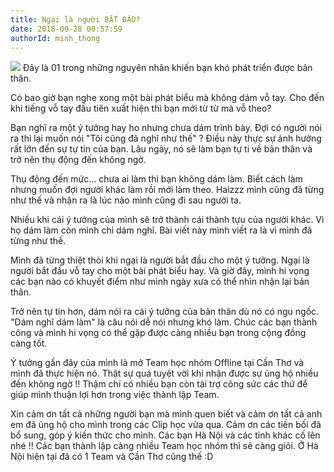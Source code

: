 ```yaml
---
title: Ngại là người BẮT ĐẦU?
date: 2018-09-28 00:57:59
authorId: minh_thong
---
```


![](https://res.cloudinary.com/djeghcumw/image/upload/v1538064169/blog/Artboard_Copy_4.jpg)
Đây là 01 trong những nguyên nhân khiến bạn khó phát triển được bản thân.

Có bao giờ bạn nghe xong một bài phát biểu mà không dám vỗ tay. Cho đến khi tiếng vỗ tay đầu tiên xuất hiện thì bạn mới từ từ mà vỗ theo?

Bạn nghĩ ra một ý tưởng hay ho nhưng chưa dám trình bày. Đợi có người nói ra thì lại muốn nói "Tôi cũng đã nghĩ như thế" ? Điều này thực sự ảnh hưởng rất lớn đến sự tự tin của bạn. Lâu ngày, nó sẽ làm bạn tự ti về bản thân và trở nên thụ động đến không ngờ.

<!-- more -->

Thụ động đến mức... chưa ai làm thì bạn không dám làm. Biết cách làm nhưng muốn đợi người khác làm rồi mới làm theo. Haizzz mình cũng đã từng như thế và nhận ra là lúc nào mình cũng đi sau người ta.

Nhiều khi cái ý tưởng của mình sẽ trở thành cái thành tựu của người khác. Vì họ dám làm còn mình chỉ dám nghĩ. Bài viết này mình viết ra là vì mình đã từng như thế.

Mình đã từng thiệt thòi khi ngại là người bắt đầu cho một ý tưởng. Ngại là người bắt đầu vỗ tay cho một bài phát biểu hay. Và giờ đây, mình hi vọng các bạn nào có khuyết điểm như mình ngày xưa có thể nhìn nhận lại bản thân.

Trở nên tự tin hơn, dám nói ra cái ý tưởng của bản thân dù nó có ngu ngốc. "Dám nghĩ dám làm" là câu nói dễ nói nhưng khó làm. Chúc các bạn thành công và mình hi vọng có thể gặp được càng nhiều bạn trong cộng đồng càng tốt.

Ý tưởng gần đây của mình là mở Team học nhóm Offline tại Cần Thơ và mình đã thực hiện nó. Thật sự quá tuyệt vời khi nhận được sự ủng hộ nhiều đến không ngờ !! Thậm chí có nhiều bạn còn tài trợ công sức các thứ để giúp mình thuận lợi hơn trong việc thành lập Team.

Xin cảm ơn tất cả những người bạn mà mình quen biết và cảm ơn tất cả anh em đã ủng hộ cho mình trong các Clip học vừa qua. Cảm ơn các tiền bối đã bổ sung, góp ý kiến thức cho mình. Các bạn Hà Nội và các tỉnh khác cố lên nhé !! Các bạn thành lập càng nhiều Team học nhóm thì sẽ càng giỏi. Ở Hà Nội hiện tại đã có 1 Team và Cần Thơ cũng thế :D
